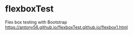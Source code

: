 # flexboxTest
Flex box testing with Bootstrap
https://antony56.github.io/flexboxTest.github.io/flexbox1.html
